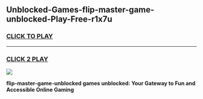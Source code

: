 
## Unblocked-Games-flip-master-game-unblocked-Play-Free-r1x7u
<h3>
<a href="https://premium76.site?title=flip-master-game-unblocked&ref=19M">CLICK TO PLAY</a></h3>
<hr>

<h3>
<a href="https://premium76.site?title=flip-master-game-unblocked&ref=19M">CLICK 2 PLAY</a>
  
</h3>

<a href="https://premium76.site?title=flip-master-game-unblocked&ref=19M"><img src="https://clearcache.store/games.png"></a>


**flip-master-game-unblocked games unblocked: Your Gateway to Fun and Accessible Online Gaming**

